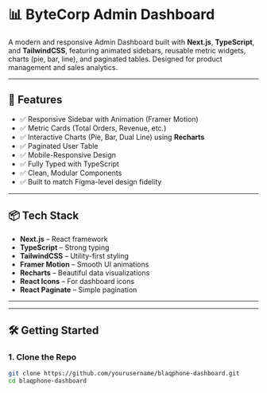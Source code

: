 # 📊 ByteCorp Admin Dashboard

A modern and responsive Admin Dashboard built with **Next.js**, **TypeScript**, and **TailwindCSS**, featuring animated sidebars, reusable metric widgets, charts (pie, bar, line), and paginated tables. Designed for product management and sales analytics.


---

## 🚀 Features

- ✅ Responsive Sidebar with Animation (Framer Motion)
- ✅ Metric Cards (Total Orders, Revenue, etc.)
- ✅ Interactive Charts (Pie, Bar, Dual Line) using **Recharts**
- ✅ Paginated User Table
- ✅ Mobile-Responsive Design
- ✅ Fully Typed with TypeScript
- ✅ Clean, Modular Components
- ✅ Built to match Figma-level design fidelity

---

## 📦 Tech Stack

- **Next.js** – React framework
- **TypeScript** – Strong typing
- **TailwindCSS** – Utility-first styling
- **Framer Motion** – Smooth UI animations
- **Recharts** – Beautiful data visualizations
- **React Icons** – For dashboard icons
- **React Paginate** – Simple pagination

---

---

## 🛠️ Getting Started

### 1. Clone the Repo
```bash
git clone https://github.com/yourusername/blaqphone-dashboard.git
cd blaqphone-dashboard
